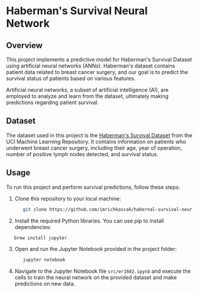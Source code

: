 # Haberman's Survival Neural Network

## Overview

This project implements a predictive model for Haberman's Survival Dataset using artificial neural networks (ANNs). Haberman's dataset contains patient data related to breast cancer surgery, and our goal is to predict the survival status of patients based on various features.

Artificial neural networks, a subset of artificial intelligence (AI), are employed to analyze and learn from the dataset, ultimately making predictions regarding patient survival.

## Dataset

The dataset used in this project is the [Haberman's Survival Dataset](https://archive.ics.uci.edu/ml/datasets/Haberman%27s+Survival) from the UCI Machine Learning Repository. It contains information on patients who underwent breast cancer surgery, including their age, year of operation, number of positive lymph nodes detected, and survival status.

## Usage

To run this project and perform survival predictions, follow these steps:

1. Clone this repository to your local machine:

   ```bash
      git clone https://github.com/imrichkascak/habernal-survival-neural-network.git
   ```

2. Install the required Python libraries. You can use pip to install dependencies:

  ```bash
     brew install jupyter
  ```

3. Open and run the Jupyter Notebook provided in the project folder:

   ```bash
      jupyter notebook
   ```
   
4. Navigate to the Jupyter Notebook file `src/er1602.ipynb` and execute the cells to train the neural network on the provided dataset and make predictions on new data.
